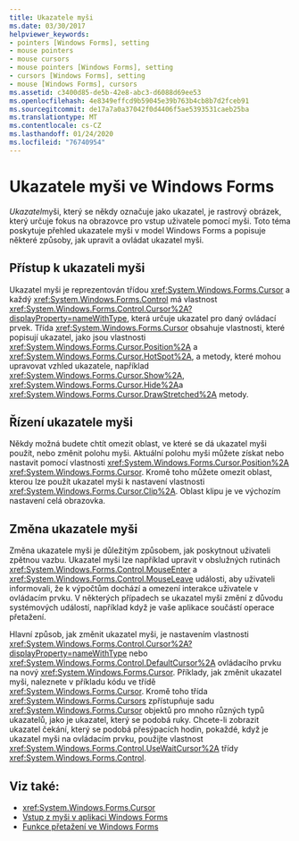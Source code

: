 ```yaml
---
title: Ukazatele myši
ms.date: 03/30/2017
helpviewer_keywords:
- pointers [Windows Forms], setting
- mouse pointers
- mouse cursors
- mouse pointers [Windows Forms], setting
- cursors [Windows Forms], setting
- mouse [Windows Forms], cursors
ms.assetid: c3400d85-de5b-42e8-abc3-d6088d69ee53
ms.openlocfilehash: 4e8349effcd9b59045e39b763b4cb8b7d2fceb91
ms.sourcegitcommit: de17a7a0a37042f0d4406f5ae5393531caeb25ba
ms.translationtype: MT
ms.contentlocale: cs-CZ
ms.lasthandoff: 01/24/2020
ms.locfileid: "76740954"
---
```

# <a name="mouse-pointers-in-windows-forms"></a>Ukazatele myši ve Windows Forms
*Ukazatel*myši, který se někdy označuje jako ukazatel, je rastrový obrázek, který určuje fokus na obrazovce pro vstup uživatele pomocí myši. Toto téma poskytuje přehled ukazatele myši v model Windows Forms a popisuje některé způsoby, jak upravit a ovládat ukazatel myši.  
  
## <a name="accessing-the-mouse-pointer"></a>Přístup k ukazateli myši  
 Ukazatel myši je reprezentován třídou <xref:System.Windows.Forms.Cursor> a každý <xref:System.Windows.Forms.Control> má vlastnost <xref:System.Windows.Forms.Control.Cursor%2A?displayProperty=nameWithType>, která určuje ukazatel pro daný ovládací prvek. Třída <xref:System.Windows.Forms.Cursor> obsahuje vlastnosti, které popisují ukazatel, jako jsou vlastnosti <xref:System.Windows.Forms.Cursor.Position%2A> a <xref:System.Windows.Forms.Cursor.HotSpot%2A>, a metody, které mohou upravovat vzhled ukazatele, například <xref:System.Windows.Forms.Cursor.Show%2A>, <xref:System.Windows.Forms.Cursor.Hide%2A>a <xref:System.Windows.Forms.Cursor.DrawStretched%2A> metody.  
  
## <a name="controlling-the-mouse-pointer"></a>Řízení ukazatele myši  
 Někdy možná budete chtít omezit oblast, ve které se dá ukazatel myši použít, nebo změnit polohu myši. Aktuální polohu myši můžete získat nebo nastavit pomocí vlastnosti <xref:System.Windows.Forms.Cursor.Position%2A> <xref:System.Windows.Forms.Cursor>. Kromě toho můžete omezit oblast, kterou lze použít ukazatel myši k nastavení vlastnosti <xref:System.Windows.Forms.Cursor.Clip%2A>. Oblast klipu je ve výchozím nastavení celá obrazovka.  
  
## <a name="changing-the-mouse-pointer"></a>Změna ukazatele myši  
 Změna ukazatele myši je důležitým způsobem, jak poskytnout uživateli zpětnou vazbu. Ukazatel myši lze například upravit v obslužných rutinách <xref:System.Windows.Forms.Control.MouseEnter> a <xref:System.Windows.Forms.Control.MouseLeave> události, aby uživateli informovali, že k výpočtům dochází a omezení interakce uživatele v ovládacím prvku. V některých případech se ukazatel myši změní z důvodu systémových událostí, například když je vaše aplikace součástí operace přetažení.  
  
 Hlavní způsob, jak změnit ukazatel myši, je nastavením vlastnosti <xref:System.Windows.Forms.Control.Cursor%2A?displayProperty=nameWithType> nebo <xref:System.Windows.Forms.Control.DefaultCursor%2A> ovládacího prvku na nový <xref:System.Windows.Forms.Cursor>. Příklady, jak změnit ukazatel myši, naleznete v příkladu kódu ve třídě <xref:System.Windows.Forms.Cursor>. Kromě toho třída <xref:System.Windows.Forms.Cursors> zpřístupňuje sadu <xref:System.Windows.Forms.Cursor> objektů pro mnoho různých typů ukazatelů, jako je ukazatel, který se podobá ruky. Chcete-li zobrazit ukazatel čekání, který se podobá přesýpacích hodin, pokaždé, když je ukazatel myši na ovládacím prvku, použijte vlastnost <xref:System.Windows.Forms.Control.UseWaitCursor%2A> třídy <xref:System.Windows.Forms.Control>.  
  
## <a name="see-also"></a>Viz také:

- <xref:System.Windows.Forms.Cursor>
- [Vstup z myši v aplikaci Windows Forms](mouse-input-in-a-windows-forms-application.md)
- [Funkce přetažení ve Windows Forms](drag-and-drop-functionality-in-windows-forms.md)
